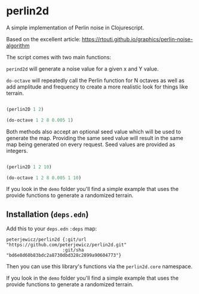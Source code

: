# perlin2d

A simple implementation of Perlin noise in Clojurescript.

Based on the excellent article: https://rtouti.github.io/graphics/perlin-noise-algorithm

The script comes with two main functions:

`perind2d` will generate a noise value for a given x and Y value.

`do-octave` will repeatedly call the Perlin function for N octaves as well as add amplitude and frequency to create a
more realistic look for things like terrain.

```clojure

(perlin2D 1 2)

(do-octave 1 2 8 0.005 1)

```

Both methods also accept an optional seed value which will be used to generate the map. Providing the same seed value will result in the same map being generated on every request. Seed values are provided as integers.

```clojure

(perlin2D 1 2 10)

(do-octave 1 2 8 0.005 1 10)

```

If you look in the `demo` folder you'll find a simple example that uses the provide functions to generate a randomized terrain.

## Installation (`deps.edn`)

Add this to your `deps.edn` `:deps` map:

```
peterjewicz/perlin2d {:git/url "https://github.com/peterjewicz/perlin2d.git"
                     :git/sha "bd6e8d60b83bdc2a8730dbd328c2899a90604773"}
```

Then you can use this library's functions via the `perlin2d.core` namespace.

If you look in the `demo` folder you'll find a simple example that uses the provide functions to generate a randomized terrain.
